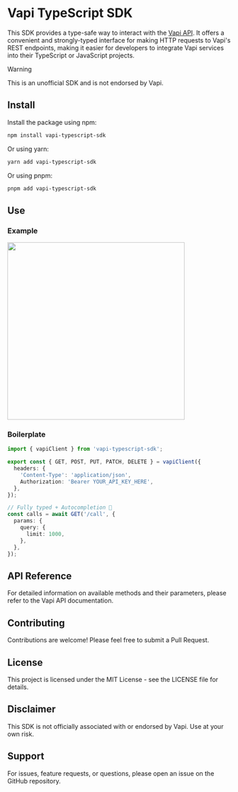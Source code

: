 # Vapi TypeScript SDK

This SDK provides a type-safe way to interact with the [Vapi API](https://docs.vapi.ai/api-reference/assistants/create-assistant). It offers a convenient and strongly-typed interface for making HTTP requests to Vapi's REST endpoints, making it easier for developers to integrate Vapi services into their TypeScript or JavaScript projects.

> [!WARNING]
> This is an unofficial SDK and is not endorsed by Vapi.

## Install

Install the package using npm:

```bash
npm install vapi-typescript-sdk
```

Or using yarn:

```bash
yarn add vapi-typescript-sdk
```

Or using pnpm:

```bash
pnpm add vapi-typescript-sdk
```

## Use

### Example

<img src="https://github.com/user-attachments/assets/453f4307-75bf-4081-aadc-3f8f4565f082" width="400">

### Boilerplate

```ts
import { vapiClient } from 'vapi-typescript-sdk';

export const { GET, POST, PUT, PATCH, DELETE } = vapiClient({
  headers: {
    'Content-Type': 'application/json',
    Authorization: 'Bearer YOUR_API_KEY_HERE',
  },
});

// Fully typed + Autocompletion 🎉
const calls = await GET('/call', {
  params: {
    query: {
      limit: 1000,
    },
  },
});
```

## API Reference

For detailed information on available methods and their parameters, please refer to the Vapi API documentation.

## Contributing

Contributions are welcome! Please feel free to submit a Pull Request.

## License

This project is licensed under the MIT License - see the LICENSE file for details.

## Disclaimer

This SDK is not officially associated with or endorsed by Vapi. Use at your own risk.

## Support

For issues, feature requests, or questions, please open an issue on the GitHub repository.
